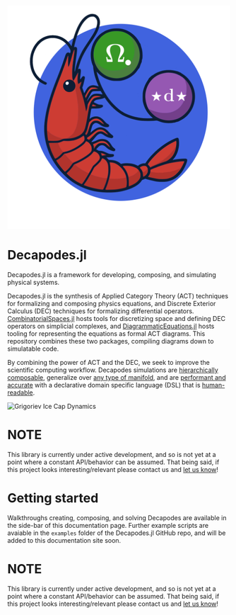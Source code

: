 ![Georges de Prawnm](logo/decapodes_logo.png)

# Decapodes.jl

Decapodes.jl is a framework for developing, composing, and simulating physical systems.

Decapodes.jl is the synthesis of Applied Category Theory (ACT) techniques for formalizing and composing physics equations, and Discrete Exterior Calculus (DEC) techniques for formalizing differential operators.
[CombinatorialSpaces.jl](https://algebraicjulia.github.io/CombinatorialSpaces.jl/dev/) hosts tools for discretizing space and defining DEC operators on simplicial complexes, and [DiagrammaticEquations.jl](https://github.com/AlgebraicJulia/DiagrammaticEquations.jl) hosts tooling for representing the equations as formal ACT diagrams. This repository combines these two packages, compiling diagrams down to simulatable code.

By combining the power of ACT and the DEC, we seek to improve the scientific computing workflow. Decapodes simulations are [hierarchically composable](https://algebraicjulia.github.io/Decapodes.jl/dev/budyko_sellers_halfar/), generalize over [any type of manifold](https://algebraicjulia.github.io/Decapodes.jl/dev/ice_dynamics/), and are [performant and accurate](https://www.cise.ufl.edu/~luke.morris/cism.html) with a declarative domain specific language (DSL) that is [human-readable](https://algebraicjulia.github.io/Decapodes.jl/dev/klausmeier/#Model-Representation).

![Grigoriev Ice Cap Dynamics](https://algebraicjulia.github.io/Decapodes.jl/dev/grigoriev.gif)

# NOTE

This library is currently under active development, and so is not yet at a
point where a constant API/behavior can be assumed. That being said, if this
project looks interesting/relevant please contact us and
[let us know](https://www.algebraicjulia.org/#contributing)!


# Getting started

Walkthroughs creating, composing, and solving Decapodes are available in the side-bar of this documentation page. Further example scripts are avaiable in the `examples` folder of the Decapodes.jl GitHub repo, and will be added to this documentation site soon.

# NOTE
This library is currently under active development, and so is not yet at a
point where a constant API/behavior can be assumed. That being said, if this
project looks interesting/relevant please contact us and
[let us know](https://www.algebraicjulia.org/#contributing)!
